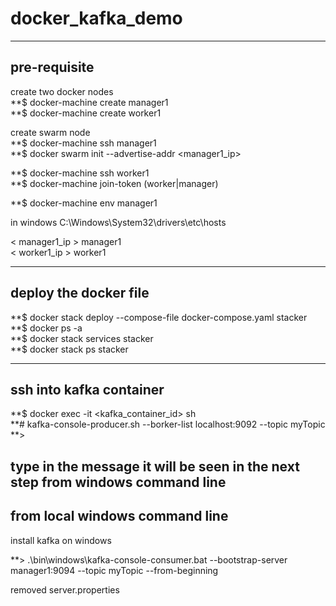 # docker_kafka_demo  
----------------------------------------------------------------------------------  
## pre-requisite  

create two docker nodes  
**$ docker-machine create manager1  
**$ docker-machine create worker1  

create swarm node  
**$ docker-machine ssh manager1  
**$ docker swarm init --advertise-addr <manager1_ip>  
  
**$ docker-machine ssh worker1  
**$ docker-machine join-token (worker|manager)  
  
**$ docker-machine env manager1  
  
in windows C:\Windows\System32\drivers\etc\hosts  

&lt; manager1_ip &gt; manager1  
&lt; worker1_ip &gt; worker1  
  
-----------------------------------------------------------------------------------  
## deploy the docker file  
  
**$ docker stack deploy --compose-file docker-compose.yaml stacker  
**$ docker ps -a  
**$ docker stack services stacker  
**$ docker stack ps stacker  
  
-----------------------------------------------------------------------------------  
## ssh into kafka container  

**$ docker exec -it &lt;kafka_container_id&gt; sh  
**# kafka-console-producer.sh --borker-list localhost:9092 --topic myTopic  
    **&gt;  

type in the message it will be seen in the next step from windows command line    
-----------------------------------------------------------------------------------  
  
## from local windows command line  
  
install kafka on windows  
  
**&gt; .\bin\windows\kafka-console-consumer.bat --bootstrap-server manager1:9094 --topic myTopic --from-beginning  

removed server.properties